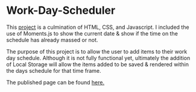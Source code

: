 # Work-Day-Scheduler

This [project](/Users/selmaburke/Desktop/Homework/Homework-05/Work-Day-Scheduler/assets/images/Preview.png) is a culmination of HTML, CSS, and Javascript. I included the use of Moments.js to show the current date & show if the time on the schedule has already massed or not.

The purpose of this project is to allow the user to add items to their work day schedule. Although it is not fully functional yet, ultimately the addition of Local Storage will allow the items added to be saved & rendered within the days schedule for that time frame.

The published page can be found [here.]()

